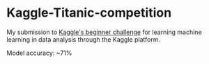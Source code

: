 # Kaggle-Titanic-competition
My submission to [Kaggle's beginner challenge](https://www.kaggle.com/competitions/titanic/data) for learning machine learning in data analysis through the Kaggle platform.

Model accuracy: ~71%
